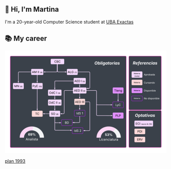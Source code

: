 ## 👋 Hi, I'm Martina 
I'm a 20-year-old Computer Science student at [UBA Exactas](https://computacion.dc.uba.ar/)

## 📚 My career
<img src="./mis_materias.png" alt="mis materias" width="1400"/>

[plan 1993](https://computacion.dc.uba.ar/2025/02/18/transicion-de-plan-1993-a-2023/)